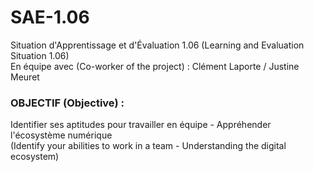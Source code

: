 # SAE-1.06
Situation d'Apprentissage et d'Évaluation 1.06 (Learning and Evaluation Situation 1.06) </br>
En équipe avec (Co-worker of the project) : Clément Laporte / Justine Meuret

### OBJECTIF (Objective) :
Identifier ses aptitudes pour travailler en équipe - Appréhender l'écosystème numérique </br>
(Identify your abilities to work in a team - Understanding the digital ecosystem)
